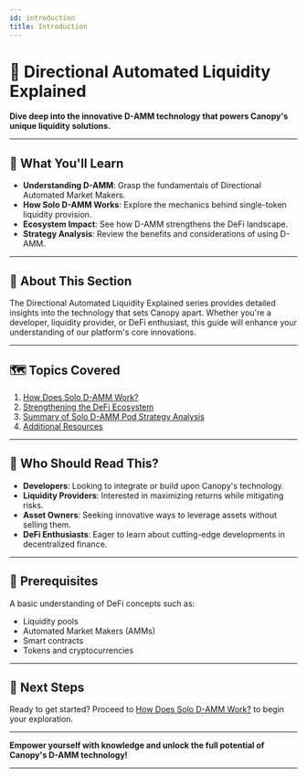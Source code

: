 ```yaml
---
id: introduction
title: Introduction
---
```


# 🔄 Directional Automated Liquidity Explained

**Dive deep into the innovative D-AMM technology that powers Canopy's unique liquidity solutions.**

---

## 🌟 **What You'll Learn**

- **Understanding D-AMM**: Grasp the fundamentals of Directional Automated Market Makers.
- **How Solo D-AMM Works**: Explore the mechanics behind single-token liquidity provision.
- **Ecosystem Impact**: See how D-AMM strengthens the DeFi landscape.
- **Strategy Analysis**: Review the benefits and considerations of using D-AMM.

---

## 📖 **About This Section**

The Directional Automated Liquidity Explained series provides detailed insights into the technology that sets Canopy apart. Whether you're a developer, liquidity provider, or DeFi enthusiast, this guide will enhance your understanding of our platform's core innovations.

---

## 🗺️ **Topics Covered**

1. [How Does Solo D-AMM Work?](how-does-solo-d-amm-work)
2. [Strengthening the DeFi Ecosystem](strengthening-the-defi-ecosystem)
3. [Summary of Solo D-AMM Pod Strategy Analysis](summary-of-solo-d-amm-pod-strategy-analysis)
4. [Additional Resources](additional-resources)

---

## 🎯 **Who Should Read This?**

- **Developers**: Looking to integrate or build upon Canopy's technology.
- **Liquidity Providers**: Interested in maximizing returns while mitigating risks.
- **Asset Owners**: Seeking innovative ways to leverage assets without selling them.
- **DeFi Enthusiasts**: Eager to learn about cutting-edge developments in decentralized finance.

---

## 🤝 **Prerequisites**

A basic understanding of DeFi concepts such as:

- Liquidity pools
- Automated Market Makers (AMMs)
- Smart contracts
- Tokens and cryptocurrencies

---

## 📖 **Next Steps**

Ready to get started? Proceed to [How Does Solo D-AMM Work?](how-does-solo-d-amm-work) to begin your exploration.

---

**Empower yourself with knowledge and unlock the full potential of Canopy's D-AMM technology!**

---
